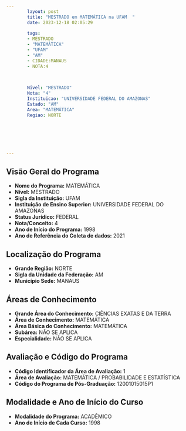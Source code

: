 ```yaml
---
        layout: post
        title: "MESTRADO em MATEMÁTICA na UFAM  "
        date: 2023-12-18 02:05:29
     
        tags:
        - MESTRADO
        - "MATEMÁTICA"
        - "UFAM"
        - "AM"
        - CIDADE:MANAUS
        - NOTA:4
        
       

        Nivel: "MESTRADO"
        Nota: "4"
        Instituicao: "UNIVERSIDADE FEDERAL DO AMAZONAS"
        Estado: "AM"
        Area: "MATEMÁTICA"
        Regiao: NORTE
        
        
        
        
        
        
---
```

## Visão Geral do Programa
- **Nome do Programa:** MATEMÁTICA
- **Nível:** MESTRADO
- **Sigla da Instituição:** UFAM
- **Instituição de Ensino Superior:** UNIVERSIDADE FEDERAL DO AMAZONAS
- **Status Jurídico:** FEDERAL
- **Nota/Conceito:** 4
- **Ano de Início do Programa:** 1998
- **Ano de Referência do Coleta de dados:** 2021

## Localização do Programa
- **Grande Região:** NORTE
- **Sigla da Unidade da Federação:** AM
- **Município Sede:** MANAUS

## Áreas de Conhecimento
- **Grande Área do Conhecimento:** CIÊNCIAS EXATAS E DA TERRA
- **Área de Conhecimento:** MATEMÁTICA
- **Área Básica do Conhecimento:** MATEMÁTICA
- **Subárea:** NÃO SE APLICA
- **Especialidade:** NÃO SE APLICA

## Avaliação e Código do Programa
- **Código Identificador da Área de Avaliação:** 1
- **Área de Avaliação:** MATEMÁTICA / PROBABILIDADE E ESTATÍSTICA
- **Código do Programa de Pós-Graduação:** 12001015015P1


## Modalidade e Ano de Início do Curso
- **Modalidade do Programa:** ACADÊMICO
- **Ano de Início de Cada Curso:** 1998

